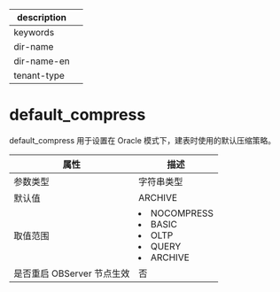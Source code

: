|description||
|---|---|
|keywords||
|dir-name||
|dir-name-en||
|tenant-type||

default_compress 
=====================================

default_compress 用于设置在 Oracle 模式下，建表时使用的默认压缩策略。


|      **属性**      |                                  **描述**                                  |
|------------------|------------------------------------------------------------------------------------------------------------------------------------------------------------------------------------------------------------------------------------------------|
| 参数类型             | 字符串类型                                                                    |
| 默认值              | ARCHIVE                                                                  |
| 取值范围             | <li> NOCOMPRESS   <li> BASIC   <li> OLTP   <li> QUERY   <li> ARCHIVE    |
| 是否重启 OBServer 节点生效 | 否                                                                        |



